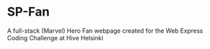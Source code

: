 # SP-Fan
A full-stack (Marvel) Hero Fan webpage created for the Web Express Coding Challenge at Hive Helsinki
